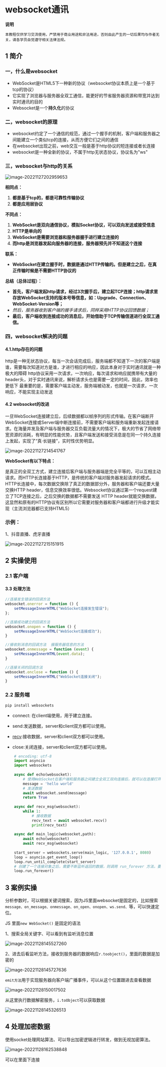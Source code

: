 # websocket通讯

**说明**

```
本教程仅供学习交流使用，严禁用于商业用途和非法用途，否则由此产生的一切后果均与作者无关，请各学员自觉遵守相关法律法规。
```



## 1 简介

### 一，什么是websocket

- WebSocket是HTML5下一种新的协议（websocket协议本质上是一个基于tcp的协议）
- 它实现了浏览器与服务器全双工通信，能更好的节省服务器资源和带宽并达到实时通讯的目的
- Websocket是一个**持久化**的协议



### 二，websocket的原理

+ websocket约定了一个通信的规范，通过一个握手的机制，客户端和服务器之间能建立一个类似tcp的连接，从而方便它们之间的通信
+ 在websocket出现之前，web交互一般是基于http协议的短连接或者长连接
+ websocket是一种全新的协议，不属于http无状态协议，协议名为"ws"



### 三，websocket与http的关系

![image-20221127202959653](images\image-20221127202959653.png)

 **相同点：**

1. **都是基于tcp的，都是可靠性传输协议**
2. **都是应用层协议**



**不同点：**

1. **WebSocket是双向通信协议，模拟Socket协议，可以双向发送或接受信息**
2. **HTTP是单向的**
3. **WebSocket是需要浏览器和服务器握手进行建立连接的**
4. **而http是浏览器发起向服务器的连接，服务器预先并不知道这个连接**



**联系：**

- **WebSocket在建立握手时，数据是通过HTTP传输的。但是建立之后，在真正传输时候是不需要HTTP协议的**



**总结（总体过程）：**

+ **首先，客户端发起http请求，经过3次握手后，建立起TCP连接；http请求里存放WebSocket支持的版本号等信息，如：Upgrade、Connection、WebSocket-Version等；**
+ *然后，服务器收到客户端的握手请求后，同样采用HTTP协议回馈数据；*
+ **最后，客户端收到连接成功的消息后，开始借助于TCP传输信道进行全双工通信。**



### 四，websocket解决的问题

#### 4.1.http存在的问题
http是一种无状态协议，每当一次会话完成后，服务端都不知道下一次的客户端是谁，需要每次知道对方是谁，才进行相应的响应，因此本身对于实时通讯就是一种极大的障碍
http协议采用一次请求，一次响应，每次请求和响应就携带有大量的header头，对于实时通讯来说，解析请求头也是需要一定的时间，因此，效率也更低下
最重要的是，需要客户端主动发，服务端被动发，也就是一次请求，一次响应，不能实现主动发送



#### 4.2 websocket的改进
一旦WebSocket连接建立后，后续数据都以帧序列的形式传输。在客户端断开WebSocket连接或Server端中断连接前，不需要客户端和服务端重新发起连接请求。在海量并发及客户端与服务器交互负载流量大的情况下，极大的节省了网络带宽资源的消耗，有明显的性能优势，且客户端发送和接受消息是在同一个持久连接上发起，实现了“真·长链接”，实时性优势明显。

![image-20221127214541767](images\image-20221127214541767.png)

**WebSocket有以下特点：**

是真正的全双工方式，建立连接后客户端与服务器端是完全平等的，可以互相主动请求。而HTTP长连接基于HTTP，是传统的客户端对服务器发起请求的模式。
HTTP长连接中，每次数据交换除了真正的数据部分外，服务器和客户端还要大量交换HTTP header，信息交换效率很低。Websocket协议通过第一个request建立了TCP连接之后，之后交换的数据都不需要发送 HTTP header就能交换数据，这显然和原有的HTTP协议有区别所以它需要对服务器和客户端都进行升级才能实现（主流浏览器都已支持HTML5）



### 示例：

1、抖音直播、虎牙直播

![image-20221127215151915](images\image-20221127215151915.png)





## 2 实操使用

### 2.1 客户端

#### 3.3 处理方法

```javascript
//连接发生错误的回调方法
websocket.onerror = function () {
    setMessageInnerHTML("WebSocket连接发生错误");
};

//连接成功建立的回调方法
websocket.onopen = function () {
    setMessageInnerHTML("WebSocket连接成功");
}

//接收到消息的回调方法  接服务器信息的方法
websocket.onmessage = function (event) {
    setMessageInnerHTML(event.data);
}

//连接关闭的回调方法
websocket.onclose = function () {
    setMessageInnerHTML("WebSocket连接关闭");
}
```

### 2.2 服务端

```python
pip install websockets
```

+ connect: 在client端使用，用于建立连接。

+ send:发送数据，server和client双方都可以使用。

+ [recv](https://so.csdn.net/so/search?q=recv&spm=1001.2101.3001.7020):接收数据，server和client双方都可以使用。

+ close:关闭连接，server和client双方都可以使用。

```python
    # encoding: utf-8
    import asyncio
    import websockets
    
    async def echo(websocket):
        # 使用WebSocket在客户端和服务器之间建立全双工双向连接后，就可以在连接打开时调用send()方法。
        message = 'hello world'
        # 发送数据
        await websocket.send(message)
        return True
    
    async def recv_msg(websocket):
        while 1:
            # 接收数据
            recv_text = await websocket.recv()
            print(recv_text)
    
    async def main_logic(websocket,path):
        await echo(websocket)
        await recv_msg(websocket)
    
    start_server = websockets.serve(main_logic, '127.0.0.1', 8080)
    loop = asyncio.get_event_loop()
    loop.run_until_complete(start_server)
    # 创建了一个连接对象之后，需要不断监听返回的数据，则调用 run_forever 方法，要保持长连接即可
    loop.run_forever()

```



## 3 案例实操

分析参数时，可以根据关键词搜索，因为JS里面websocket是固定的，比如搜索`message、on_message、onmessage、on_open、onopen、ws.send、`等，可以快速定位。

JS 里面`new WebSocket()` 是固定的语法



1、搜索全局关键字、可以看到有监听消息位置

![image-20221128145527260](images\image-20221128145527260.png)

2、进去后看监听方法，接收到服务器的数据响应`r.toobject()`，里面的数据是加密的

![image-20221128145727636](images\image-20221128145727636.png)



`emit方法`用于实现服务器向客户端广播事件，可以从这个位置跟进去查看数据

![image-20221128150017502](images\image-20221128150017502.png)



从这里执行数据解密服务，`i.toObject`可以获取数据

![image-20221128145326513](images\image-20221128145326513.png)



## 4 处理加密数据

使用socket处理网站算法、可以导出加密逻辑进行转发，做到无视加密算法。

![image-20221128162538848](images\image-20221128162538848.png)

可以在里面下连接





































